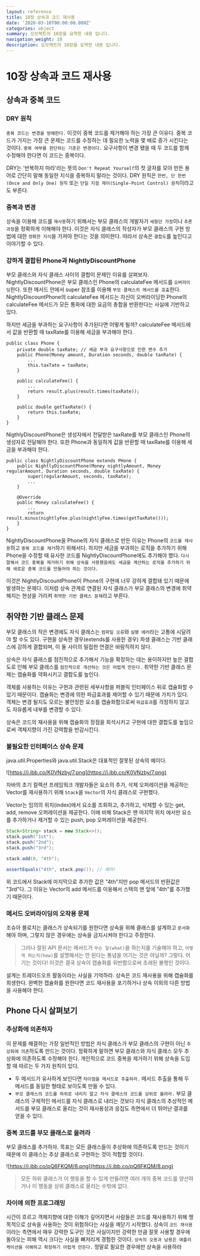 ```yaml
---
layout: reference
title: 10장 상속과 코드 재사용
date: '2020-03-10T00:00:00.000Z'
categories: object
summary: 오브젝트의 10장을 요약한 내용 입니다.
navigation_weight: 10
description: 오브젝트의 10장을 요약한 내용 입니다.
---
```


# 10장 상속과 코드 재사용

## 상속과 중복 코드

### DRY 원칙

`중복 코드는 변경을 방해한다.` 이것이 중복 코드를 제거해야 하는 가장 큰 이유다. 중복 코드가 가지는 가장 큰 문제는 코드를 수정하는 데 필요한 노력을 몇 배로 증가 시킨다는 것이다. `중복 여부를 판단하는 기준은 변경이다.` 요구사항이 변경 됐을 때 두 코드를 함께 수정해야 한다면 이 코드는 중복이다.

DRY는 '반복하지 마라'라는 뜻의 `Don't Repeat Yourself`의 첫 글자를 모아 만든 용어로 간단히 말해 동일한 지식을 중복하지 말라는 것이다. DRY 원칙은 `한번, 단 한번(Once and Only One) 원칙` 또는 `단일 지점 제어(Single-Point Control) 원칙`이라고도 부른다.

### 중복과 변경

상속을 이용해 코드를 `재사용`하기 위해서는 부모 클래스의 개발자가 `세웠던 가정`이나 `추론 과정`을 정확하게 이해해야 한다. 이것은 자식 클래스의 작성자가 부모 클래스의 구현 방법에 대한 `정확한 지식`을 가져야 한다는 것을 의미한다. 따라서 상속은 `결합도`를 높인다고 이야기할 수 있다.

### 강하게 결합된 Phone과 NightlyDiscountPhone

부모 클래스와 자식 클래스 사이의 결합이 문제인 이유를 살펴보자. NightlyDiscountPhone은 부모 클래스인 Phone의 calculateFee 메서드를 `오버라이딩`한다. 또한 메서드 안에서 super 참조를 이용해 `부모 클래스의 메서드를 호출`한다. NightlyDiscountPhone의 calculateFee 메서드는 자신이 오버라이딩한 Phone의 calculateFee 메서드가 모든 통화에 대한 요금의 총합을 반환한다는 사실에 기반하고 있다.

하지만 세금을 부과하는 요구사항이 추가된다면 어떻게 될까? calculateFee 메서드에서 값을 반환할 때 taxRate를 이용해 세금을 부과해야 한다.

```text
public class Phone {
    private double taxRate; // 세금 부과 요구사항으로 인한 변수 추가
    public Phone(Money amount, Duration seconds, double taxRate) {
        ...
        this.taxTate = taxRate;
    }

    public calculateFee() {
        ...
        return result.plus(result.times(taxRate));
    }

    public double getTaxRate() {
        return this.taxRate;
    }
}
```

NigthlyDiscountPhone은 생성자에서 전달받은 taxRate를 부모 클래스인 Phone의 생성자로 전달해야 한다. 또한 Phone과 동일하게 값을 반환할 때 taxRate를 이용해 세금을 부과해야 한다.

```text
public class NightlyDiscountPhone extends PHone {
    public NightlyDiscountPhone(Money nightlyAmount, Money regularAmount, Duration seconds, double taxRate) {
        super(regularAmount, seconds, taxRate);
        ...
    }

    @Override
    public Money calculateFee() {
        ...
        return result.minus(nightlyFee.plus(nightlyFee.times(getTaxRate()));
    }
}
```

NightlyDiscountPhone을 Phone의 자식 클래스로 만든 이유는 Phone의 `코드를 재사용`하고 `중복 코드를 제거`하기 위해서다. 하지만 세금을 부과하는 로직을 추가하기 위해 Phone을 수정할 때 유사한 코드를 NightlyDiscountPhone에도 추가해야 했다. `다시 말해서 코드 중복을 제거하기 위해 상속을 사용했음에도 세금을 계산하는 로직을 추가하기 위해 새로운 중복 코드를 만들어야 하는 것이다.`

이것은 NightlyDiscountPhone이 Phone의 구현에 너무 강하게 결합돼 있기 때문에 발생하는 문제다. 이처럼 상속 관계로 연결된 자식 클래스가 부모 클래스의 변경에 취약해지는 현상을 가리켜 `취약한 기반 클래스 문제`라고 부른다.

## 취약한 기반 클래스 문제

부모 클래스의 작은 변경에도 자식 클래스는 `컴파일 오류`와 `실행 에러`라는 고통에 시달려야 할 수도 있다. 구현을 상속한 경우\(extends를 사용한 경우\) 파생 클래스는 기반 클래스에 강하게 결합되며, 이 둘 사이의 밀접한 연결은 바람직하지 않다.

상속은 자식 클래스를 점진적으로 추가해서 기능을 확장하는 데는 용이하지만 높은 결합도로 인해 부모 클래스를 `점진적으로 개선하는 것은 어렵게 만든다.` 취약한 기반 클래스 문제는 캡슐화를 약화시키고 결합도를 높인다.

객체를 사용하는 이유는 구현과 관련된 세부사항을 퍼블릭 인터페이스 뒤로 캡슐화할 수 있기 때문이다. 캡슐화는 변경에 의한 파급효과를 제어할 수 있기 때문에 가치가 있다. 객체는 변경 될지도 모르는 불안정한 요소를 캡슐화함으로써 `파급효과`를 걱정하지 않고도 자유롭게 내부를 변경할 수 있다.

상속은 코드의 재사용을 위해 캡슐화의 장점을 희석시키고 구현에 대한 결합도를 높임으로써 객체지향이 가진 강력함을 반감시킨다.

### 불필요한 인터페이스 상속 문제

java.util.Properties와 java.util.Stack은 대표적인 잘못된 상속의 예이다.

![https://i.ibb.co/K0VNzby/7.png](https://i.ibb.co/K0VNzby/7.png)

자바의 초기 컬렉션 프레임워크 개발자들은 요소의 추가, 삭제 오퍼레이션을 제공하는 Vector를 재사용하기 위해 `Stack`을 `Vector`의 자식 클래스로 구현했다.

Vector는 임의의 위치\(index\)에서 요소를 조회하고, 추가하고, 삭제할 수 있는 get, add, remove 오퍼레이션을 제공한다. 이에 비해 Stack은 맨 마지막 위치 에서만 요소를 추가하거나 제거할 수 있는 push, pop 오퍼레이션을 제공한다.

```java
Stack<String> stack = new Stack<>();
stack.push("1st");
stack.push("2nd");
stack.push("3rd");

stack.add(0, "4th");

assertEquals("4th", stack.pop()); // 에러!
```

위 코드에서 Stack에 마지막으로 추가한 값은 "4th"지만 pop 메서드의 반환값은 "3rd"다. 그 이유는 Vector의 add 메서드를 이용해서 스택의 맨 앞에 "4th"를 추가했기 때문이다.

### 메서드 오버라이딩의 오작용 문제

조슈아 블로치는 클래스가 상속되기를 원한다면 상속을 위해 클래스를 설계하고 `문서화`해야 하며, 그렇지 않은 경우에는 상속을 금지시켜야 한다고 주장한다.

> 그러나 잘된 API 문서는 메서드가 `무슨 일(what)`을 하는지를 기술해야 하고, `어떻게 하는지(how)`를 설명해서는 안 된다는 통념을 어기는 것은 아닐까? 그렇다. 어기는 것이다! 이것은 결국 상속이 캡슐화를 위반함으로써 초래된 불행인 것이다.

설계는 트레이드오프 활동이라는 사실을 기억하라. 상속은 코드 재사용을 위해 캡슐화를 희생한다. 완벽한 캡슐화를 원한다면 코드 재사용을 포기하거나 상속 이외의 다른 방법을 사용해야 한다.

## Phone 다시 살펴보기

### 추상화에 의존하자

이 문제를 해결하는 가장 일반적인 방법은 자식 클래스가 부모 클래스의 구현이 아닌 `추상화에 의존`하도록 만드는 것이다. 정확하게 말하면 부모 클래스와 자식 클래스 모두 추상화에 의존하도록 수정해야 한다. 개인적으로 코드 중복을 제거하기 위해 상속을 도입할 때 따르는 두 가지 원칙이 있다.

* 두 메서드가 유사하게 보인다면 `차이점을 메서드로 추출하라.` 메서드 추출을 통해 두 메서드를 동일한 형태로 보이도록 만들 수 있다.
* `부모 클래스의 코드를 하위로 내리지 말고 자식 클래스의 코드를 상위로 올려라.` 부모 클래스의 구체적인 메서드를 자식 클래스로 내리는 것보다 자식 클래스의 추상적인 메서드를 부모 클래스로 올리는 것이 재사용성과 응집도 측면에서 더 뛰어난 결과를 얻을 수 있다.

### 중복 코드를 부모 클래스로 올려라

부모 클래스를 추가하자. 목표는 모든 클래스들이 추상화에 의존하도록 만드는 것이기 때문에 이 클래스는 추상 클래스로 구현하는 것이 적합할 것이다.

![https://i.ibb.co/pQ6FKQM/8.png](https://i.ibb.co/pQ6FKQM/8.png)

> 모든 하위 클래스가 이 행동을 할 수 있게 만들려면 여러 개의 중복 코드를 양산하거나 이 행동을 상위 클래스로 올리는 수밖에 없다.

### 차이에 의한 프로그래밍

시간이 흐르고 객체지향에 대한 이해가 깊어지면서 사람들은 코드를 재사용하기 위해 맹목적으로 상속을 사용하는 것이 위험하다는 사실을 깨닫기 시작했다. 상속이 `코드 재사용`이라는 측면에서 매우 강력한 도구인 것은 사실이지만 강력한 만큼 잘못 사용할 경우에 돌아오는 피해 역시 크다는 사실을 뼈저리게 경험한 것이다. `상속의 오용과 남용은 애플리케이션을 이해하고 확장하기 어렵게 만든다.` 정말로 필요한 경우에만 상속을 사용하라

